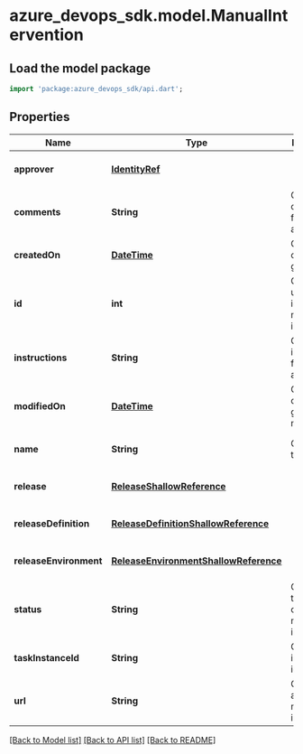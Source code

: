 # azure_devops_sdk.model.ManualIntervention

## Load the model package
```dart
import 'package:azure_devops_sdk/api.dart';
```

## Properties
Name | Type | Description | Notes
------------ | ------------- | ------------- | -------------
**approver** | [**IdentityRef**](IdentityRef.md) |  | [optional] [default to null]
**comments** | **String** | Gets or sets comments for approval. | [optional] [default to null]
**createdOn** | [**DateTime**](DateTime.md) | Gets date on which it got created. | [optional] [default to null]
**id** | **int** | Gets the unique identifier for manual intervention. | [optional] [default to null]
**instructions** | **String** | Gets or sets instructions for approval. | [optional] [default to null]
**modifiedOn** | [**DateTime**](DateTime.md) | Gets date on which it got modified. | [optional] [default to null]
**name** | **String** | Gets or sets the name. | [optional] [default to null]
**release** | [**ReleaseShallowReference**](ReleaseShallowReference.md) |  | [optional] [default to null]
**releaseDefinition** | [**ReleaseDefinitionShallowReference**](ReleaseDefinitionShallowReference.md) |  | [optional] [default to null]
**releaseEnvironment** | [**ReleaseEnvironmentShallowReference**](ReleaseEnvironmentShallowReference.md) |  | [optional] [default to null]
**status** | **String** | Gets or sets the status of the manual intervention. | [optional] [default to null]
**taskInstanceId** | **String** | Get task instance identifier. | [optional] [default to null]
**url** | **String** | Gets url to access the manual intervention. | [optional] [default to null]

[[Back to Model list]](../README.md#documentation-for-models) [[Back to API list]](../README.md#documentation-for-api-endpoints) [[Back to README]](../README.md)


